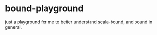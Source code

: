 bound-playground
============

just a playground for me to better understand scala-bound, and bound in general.
